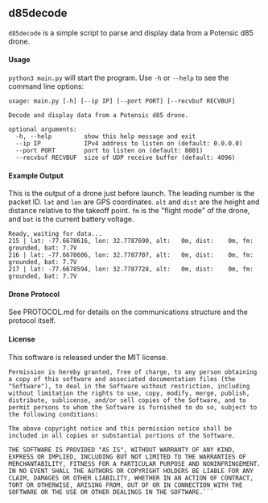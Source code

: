 ## d85decode

`d85decode` is a simple script to parse and display data from a Potensic d85 drone.

#### Usage

`python3 main.py` will start the program. Use `-h` or `--help` to see the command line options:

```
usage: main.py [-h] [--ip IP] [--port PORT] [--recvbuf RECVBUF]

Decode and display data from a Potensic d85 drone.

optional arguments:
  -h, --help         show this help message and exit
  --ip IP            IPv4 address to listen on (default: 0.0.0.0)
  --port PORT        port to listen on (default: 8001)
  --recvbuf RECVBUF  size of UDP receive buffer (default: 4096)
```

#### Example Output

This is the output of a drone just before launch. The leading number is the packet ID. `lat` and `lon` are GPS coordinates. `alt` and `dist` are the height and distance relative to the takeoff point. `fm` is the "flight mode" of the drone, and `bat` is the current battery voltage.

```
Ready, waiting for data...
215 | lat: -77.6678616, lon: 32.7787690, alt:   0m, dist:    0m, fm:          grounded, bat: 7.7V
216 | lat: -77.6678606, lon: 32.7787707, alt:   0m, dist:    0m, fm:          grounded, bat: 7.7V
217 | lat: -77.6678594, lon: 32.7787728, alt:   0m, dist:    0m, fm:          grounded, bat: 7.7V
```

#### Drone Protocol

See PROTOCOL.md for details on the communications structure and the protocol itself.

#### License

This software is released under the MIT license.

```
Permission is hereby granted, free of charge, to any person obtaining a copy of this software and associated documentation files (the  "Software"), to deal in the Software without restriction, including  without limitation the rights to use, copy, modify, merge, publish,  distribute, sublicense, and/or sell copies of the Software, and to  permit persons to whom the Software is furnished to do so, subject to  the following conditions:

The above copyright notice and this permission notice shall be included in all copies or substantial portions of the Software.

THE SOFTWARE IS PROVIDED "AS IS", WITHOUT WARRANTY OF ANY KIND,  EXPRESS OR IMPLIED, INCLUDING BUT NOT LIMITED TO THE WARRANTIES OF  MERCHANTABILITY, FITNESS FOR A PARTICULAR PURPOSE AND NONINFRINGEMENT.  IN NO EVENT SHALL THE AUTHORS OR COPYRIGHT HOLDERS BE LIABLE FOR ANY  CLAIM, DAMAGES OR OTHER LIABILITY, WHETHER IN AN ACTION OF CONTRACT,  TORT OR OTHERWISE, ARISING FROM, OUT OF OR IN CONNECTION WITH THE  SOFTWARE OR THE USE OR OTHER DEALINGS IN THE SOFTWARE.```
```


